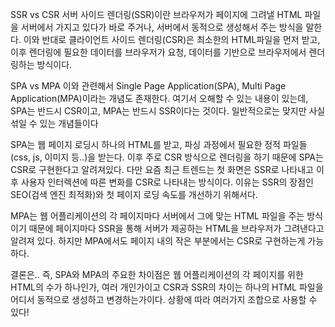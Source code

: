 SSR vs CSR
서버 사이드 렌더링(SSR)이란 브라우저가 페이지에 그려낼 HTML 파일을 서버에서 가지고 있다가 바로 주거나, 서버에서 동적으로 생성해서 주는 방식을 말한다. 
이와 반대로 클라이언트 사이드 렌더링(CSR)은 최소한의 HTML파일을 먼저 받고, 이후 렌더링에 필요한 데이터를 브라우저가 요청, 데이터를 기반으로 브라우저에서 렌더링하는 방식이다.

SPA vs MPA
이와 관련해서 Single Page Application(SPA), Multi Page Application(MPA)이라는 개념도 존재한다. 
여기서 오해할 수 있는 내용이 있는데, SPA는 반드시 CSR이고, MPA는 반드시 SSR이다는 것이다. 일반적으로는 맞지만 사실 섞일 수 있는 개념들이다

SPA는 웹 페이지 로딩시 하나의 HTML를 받고, 파싱 과정에서 필요한 정적 파일들(css, js, 이미지 등..)을 받는다. 
이후 주로 CSR 방식으로 렌더링을 하기 때문에 SPA는 CSR로 구현한다고 알려져있다. 
다만 요즘 최근 트렌드는 첫 화면은 SSR로 나타내고 이후 사용자 인터렉션에 따른 변화를 CSR로 나타내는 방식이다. 
이유는 SSR의 장점인 SEO(검색 엔진 최적화)와 첫 페이지 로딩 속도를 개선하기 위해서다.

MPA는 웹 어플리케이션의 각 페이지마다 서버에서 그에 맞는 HTML 파일을 주는 방식이기 때문에 페이지마다 SSR을 통해 서버가 제공하는 HTML을 브라우저가 그려낸다고 알려져 있다. 
하지만 MPA에서도 페이지 내의 작은 부분에서는 CSR로 구현하는게 가능하다.

결론은..
즉, SPA와 MPA의 주요한 차이점은 웹 어플리케이션의 각 페이지를 위한 HTML의 수가 하나인가, 
여러 개인가이고 CSR과 SSR의 차이는 하나의 HTML 파일을 어디서 동적으로 생성하고 변경하는가이다. 
상황에 따라 여러가지 조합으로 사용할 수 있다!
